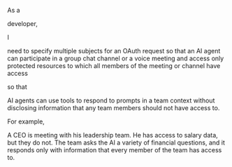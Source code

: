 As a 

developer, 

I 

need to specify multiple subjects for an OAuth request so that an AI agent can participate in a group chat channel or a voice meeting and access only protected resources to which all members of the meeting or channel have access

so that

AI agents can use tools to respond to prompts in a team context without disclosing information that any team members should not have access to.

For example,

A CEO is meeting with his leadership team. He has access to salary data, but they do not. The team asks the AI a variety of financial questions, and it responds only with information that every member of the team has access to.
